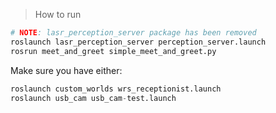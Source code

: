 > How to run

```python
# NOTE: lasr_perception_server package has been removed
roslaunch lasr_perception_server perception_server.launch
rosrun meet_and_greet simple_meet_and_greet.py

```

Make sure you have either:

```python
roslaunch custom_worlds wrs_receptionist.launch
roslaunch usb_cam usb_cam-test.launch
```
